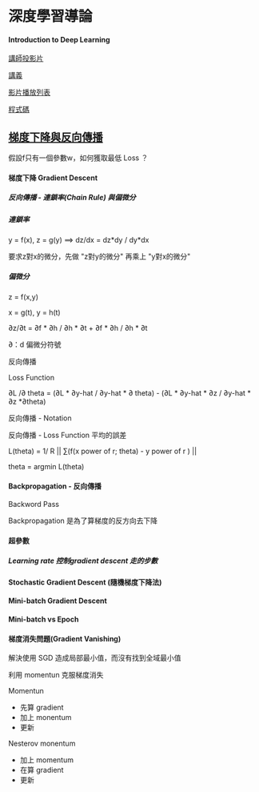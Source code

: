 # 深度學習導論

#### Introduction to Deep Learning

[講師投影片](https://drive.google.com/file/d/1F6Xz4b6iDR0iwsScEn_IqNM4gDXhCgDs/view)

[講義](https://docs.google.com/presentation/d/19P48Q2sdMMmhbwH2kdKut6EHEtyhgtRweuQTQFuxX64/edit#slide=id.g4c0faa7db0_0_0)

[影片播放列表](https://www.youtube.com/playlist?list=PL1f_B9coMEeC38AHRAP2XnoffkoCEFV4K)

[程式碼](https://drive.google.com/drive/folders/1sH38d7elXKVpgsJCjPSOvIRa7cZDYDig)

## [梯度下降與反向傳播](https://www.youtube.com/watch?v=ZC66no2y_ZI)

假設f只有一個參數w，如何獲取最低 Loss ？

#### 梯度下降 Gradient Descent

##### 反向傳播 - 連鎖率\(Chain Rule\) 與偏微分

##### 連鎖率

y = f\(x\), z = g\(y\) ==&gt; dz/dx = dz\*dy / dy\*dx

要求z對x的微分，先做 "z對y的微分" 再乘上 "y對x的微分"

##### 偏微分

z = f\(x,y\)

x = g\(t\), y = h\(t\)

∂z/∂t = ∂f \* ∂h / ∂h \* ∂t + ∂f \* ∂h / ∂h \* ∂t

∂：d 偏微分符號

反向傳播

Loss Function

∂L /∂ theta = \(∂L \* ∂y-hat / ∂y-hat \* ∂ theta\) - \(∂L \* ∂y-hat \* ∂z / ∂y-hat \* ∂z \*∂theta\)

反向傳播 - Notation

反向傳播 - Loss Function 平均的誤差

L\(theta\) = 1/ R \|\| ∑\(f\(x power of r; theta\) - y power of r \) \|\|

theta = argmin L\(theta\)

#### Backpropagation - 反向傳播

Backword Pass

Backpropagation 是為了算梯度的反方向去下降

#### 超參數

##### Learning rate 控制gradient descent 走的步數

#### Stochastic Gradient Descent \(隨機梯度下降法\)

#### Mini-batch Gradient Descent

#### Mini-batch vs Epoch

#### 梯度消失問題\(Gradient Vanishing\)

解決使用 SGD 造成局部最小值，而沒有找到全域最小值

利用 momentun 克服梯度消失

Momentun

* 先算 gradient
* 加上 monentum
* 更新

Nesterov monentum

* 加上 momentum
* 在算 gradient
* 更新




